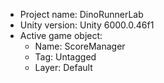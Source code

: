 <!-- UNITY CODE ASSIST INSTRUCTIONS START -->
- Project name: DinoRunnerLab
- Unity version: Unity 6000.0.46f1
- Active game object:
  - Name: ScoreManager
  - Tag: Untagged
  - Layer: Default
<!-- UNITY CODE ASSIST INSTRUCTIONS END -->